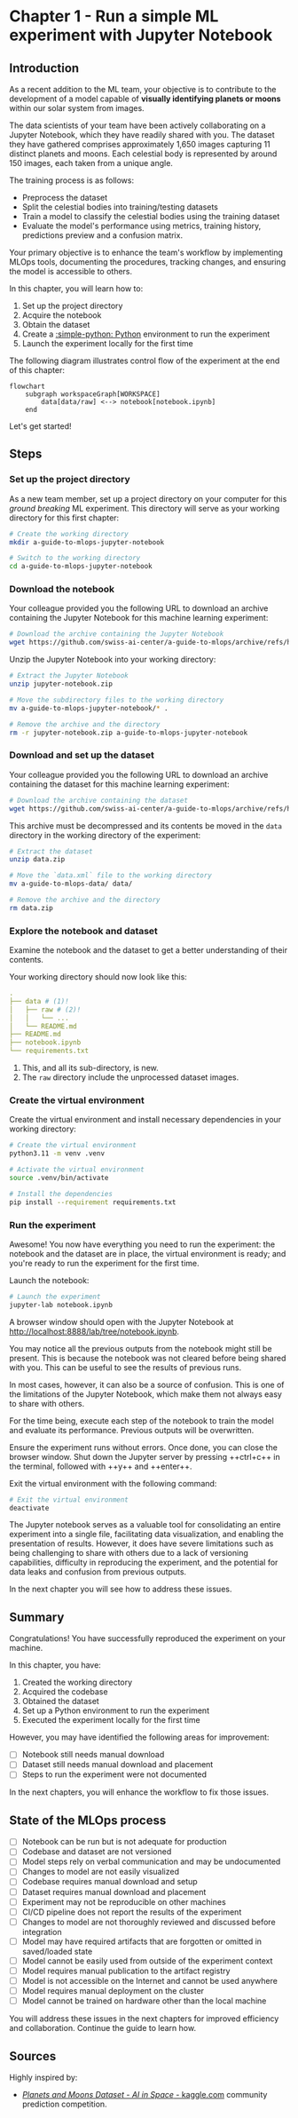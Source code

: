 # Chapter 1 - Run a simple ML experiment with Jupyter Notebook

## Introduction

As a recent addition to the ML team, your objective is to contribute to the
development of a model capable of **visually identifying planets or moons**
within our solar system from images.

The data scientists of your team have been actively collaborating on a Jupyter
Notebook, which they have readily shared with you. The dataset they have
gathered comprises approximately 1,650 images capturing 11 distinct planets and
moons. Each celestial body is represented by around 150 images, each taken from
a unique angle.

The training process is as follows:

- Preprocess the dataset
- Split the celestial bodies into training/testing datasets
- Train a model to classify the celestial bodies using the training dataset
- Evaluate the model's performance using metrics, training history, predictions
  preview and a confusion matrix.

Your primary objective is to enhance the team's workflow by implementing MLOps
tools, documenting the procedures, tracking changes, and ensuring the model is
accessible to others.

In this chapter, you will learn how to:

1. Set up the project directory
2. Acquire the notebook
3. Obtain the dataset
4. Create a [:simple-python: Python](../tools.md) environment to run the
   experiment
5. Launch the experiment locally for the first time

The following diagram illustrates control flow of the experiment at the end of
this chapter:

```mermaid
flowchart
    subgraph workspaceGraph[WORKSPACE]
        data[data/raw] <--> notebook[notebook.ipynb]
    end
```

Let's get started!

## Steps

### Set up the project directory

As a new team member, set up a project directory on your computer for this
_ground breaking_ ML experiment. This directory will serve as your working
directory for this first chapter:

```sh title="Execute the following command(s) in a terminal"
# Create the working directory
mkdir a-guide-to-mlops-jupyter-notebook

# Switch to the working directory
cd a-guide-to-mlops-jupyter-notebook
```

### Download the notebook

Your colleague provided you the following URL to download an archive containing
the Jupyter Notebook for this machine learning experiment:

```sh title="Execute the following command(s) in a terminal"
# Download the archive containing the Jupyter Notebook
wget https://github.com/swiss-ai-center/a-guide-to-mlops/archive/refs/heads/jupyter-notebook.zip -O jupyter-notebook.zip
```

Unzip the Jupyter Notebook into your working directory:

```sh title="Execute the following command(s) in a terminal"
# Extract the Jupyter Notebook
unzip jupyter-notebook.zip

# Move the subdirectory files to the working directory
mv a-guide-to-mlops-jupyter-notebook/* .

# Remove the archive and the directory
rm -r jupyter-notebook.zip a-guide-to-mlops-jupyter-notebook
```

### Download and set up the dataset

Your colleague provided you the following URL to download an archive containing
the dataset for this machine learning experiment:

```sh title="Execute the following command(s) in a terminal"
# Download the archive containing the dataset
wget https://github.com/swiss-ai-center/a-guide-to-mlops/archive/refs/heads/data.zip -O data.zip
```

This archive must be decompressed and its contents be moved in the `data`
directory in the working directory of the experiment:

```sh title="Execute the following command(s) in a terminal"
# Extract the dataset
unzip data.zip

# Move the `data.xml` file to the working directory
mv a-guide-to-mlops-data/ data/

# Remove the archive and the directory
rm data.zip
```

### Explore the notebook and dataset

Examine the notebook and the dataset to get a better understanding of their
contents.

Your working directory should now look like this:

```yaml hl_lines="2-5"
.
├── data # (1)!
│   ├── raw # (2)!
│   │   └── ...
│   └── README.md
├── README.md
├── notebook.ipynb
└── requirements.txt
```

1. This, and all its sub-directory, is new.
2. The `raw` directory include the unprocessed dataset images.

### Create the virtual environment

Create the virtual environment and install necessary dependencies in your
working directory:

```sh title="Execute the following command(s) in a terminal"
# Create the virtual environment
python3.11 -m venv .venv

# Activate the virtual environment
source .venv/bin/activate

# Install the dependencies
pip install --requirement requirements.txt
```

### Run the experiment

Awesome! You now have everything you need to run the experiment: the notebook
and the dataset are in place, the virtual environment is ready; and you're ready
to run the experiment for the first time.

Launch the notebook:

```sh title="Execute the following command(s) in a terminal"
# Launch the experiment
jupyter-lab notebook.ipynb
```

A browser window should open with the Jupyter Notebook at
<http://localhost:8888/lab/tree/notebook.ipynb>.

You may notice all the previous outputs from the notebook might still be
present. This is because the notebook was not cleared before being shared with
you. This can be useful to see the results of previous runs.

In most cases, however, it can also be a source of confusion. This is one of the
limitations of the Jupyter Notebook, which make them not always easy to share
with others.

For the time being, execute each step of the notebook to train the model and
evaluate its performance. Previous outputs will be overwritten.

Ensure the experiment runs without errors. Once done, you can close the browser
window. Shut down the Jupyter server by pressing ++ctrl+c++ in the terminal,
followed with ++y++ and ++enter++.

Exit the virtual environment with the following command:

```sh title="Execute the following command(s) in a terminal"
# Exit the virtual environment
deactivate
```

The Jupyter notebook serves as a valuable tool for consolidating an entire
experiment into a single file, facilitating data visualization, and enabling the
presentation of results. However, it does have severe limitations such as being
challenging to share with others due to a lack of versioning capabilities,
difficulty in reproducing the experiment, and the potential for data leaks and
confusion from previous outputs.

In the next chapter you will see how to address these issues.

## Summary

Congratulations! You have successfully reproduced the experiment on your
machine.

In this chapter, you have:

1. Created the working directory
2. Acquired the codebase
3. Obtained the dataset
4. Set up a Python environment to run the experiment
5. Executed the experiment locally for the first time

However, you may have identified the following areas for improvement:

- [ ] Notebook still needs manual download
- [ ] Dataset still needs manual download and placement
- [ ] Steps to run the experiment were not documented

In the next chapters, you will enhance the workflow to fix those issues.

## State of the MLOps process

- [ ] Notebook can be run but is not adequate for production
- [ ] Codebase and dataset are not versioned
- [ ] Model steps rely on verbal communication and may be undocumented
- [ ] Changes to model are not easily visualized
- [ ] Codebase requires manual download and setup
- [ ] Dataset requires manual download and placement
- [ ] Experiment may not be reproducible on other machines
- [ ] CI/CD pipeline does not report the results of the experiment
- [ ] Changes to model are not thoroughly reviewed and discussed before
      integration
- [ ] Model may have required artifacts that are forgotten or omitted in
      saved/loaded state
- [ ] Model cannot be easily used from outside of the experiment context
- [ ] Model requires manual publication to the artifact registry
- [ ] Model is not accessible on the Internet and cannot be used anywhere
- [ ] Model requires manual deployment on the cluster
- [ ] Model cannot be trained on hardware other than the local machine

You will address these issues in the next chapters for improved efficiency and
collaboration. Continue the guide to learn how.

## Sources

Highly inspired by:

- [_Planets and Moons Dataset - AI in Space_ - kaggle.com](https://www.kaggle.com/datasets/emirhanai/planets-and-moons-dataset-ai-in-space)
  community prediction competition.
